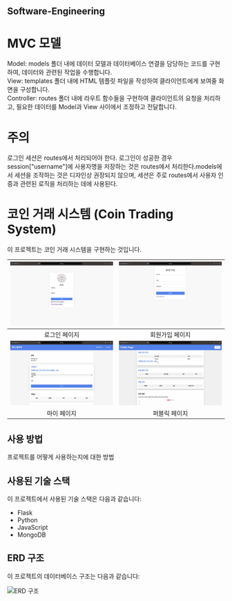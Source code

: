 ## Software-Engineering

# MVC 모델
Model: models 폴더 내에 데이터 모델과 데이터베이스 연결을 담당하는 코드를 구현하여, 데이터와 관련된 작업을 수행합니다. <br>
View: templates 폴더 내에 HTML 템플릿 파일을 작성하여 클라이언트에게 보여줄 화면을 구성합니다.<br>
Controller: routes 폴더 내에 라우트 함수들을 구현하여 클라이언트의 요청을 처리하고, 필요한 데이터를 Model과 View 사이에서 조정하고 전달합니다.



# 주의
 로그인 세션은 routes에서 처리되어야 한다. 로그인이 성공한 경우 session["username"]에 사용자명을 저장하는 것은 routes에서 처리한다.models에서 세션을 조작하는 것은 디자인상 권장되지 않으며, 세션은 주로 routes에서 사용자 인증과 관련된 로직을 처리하는 데에 사용된다.

<!-- # 할 일
1.models 내의 db.py를 utils폴더로 이동시킬 것 <br>
2.url경로들에 router 이름 붙이기 ex:user/login, user/signup <br>
3.페이징 기능 필요. 테이블이 너무 길어짐. (url에 페이지 받아와서 routes에서 처리하면 될 듯) <br>
4.리펙토링 매우 필요**<br>
5.erd짤 때 transaction을 selling-post와 transaction으로 나누면 좋았을 듯 -->

# 코인 거래 시스템 (Coin Trading System)

이 프로젝트는 코인 거래 시스템을 구현하는 것입니다.

| ![로그인 페이지](./path/to/login.png) | ![회원가입 페이지](./path/to/signup.png) |
|:---:|:---:|
| 로그인 페이지 | 회원가입 페이지 |
| ![마이 페이지](./path/to/mypage.png) | ![퍼블릭 페이지](./path/to/public.png) |
| 마이 페이지 | 퍼블릭 페이지 |

## 사용 방법

프로젝트를 어떻게 사용하는지에 대한 방법

<!-- 1. 이 레포지토리를 클론하세요: `git clone https://github.com/Joonw00/Software-Engineering.git`
2. 필요한 패키지를 설치하세요: `pip install -r requirements.txt`
3. 웹 서버를 실행하세요: `python app.py`
4. 브라우저에서 http://localhost:5000/loginㅈ 을 열고 확인하세요. -->


## 사용된 기술 스택

이 프로젝트에서 사용된 기술 스택은 다음과 같습니다:

- Flask
- Python
- JavaScript
- MongoDB


## ERD 구조

이 프로젝트의 데이터베이스 구조는 다음과 같습니다:

![ERD 구조](./path/to/erd.png)
